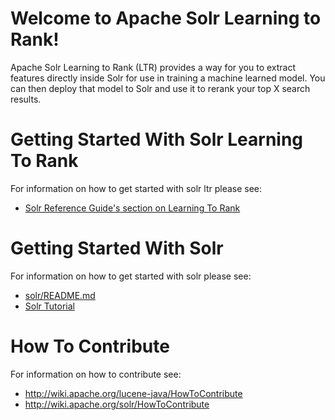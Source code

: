 Welcome to Apache Solr Learning to Rank!
========

Apache Solr Learning to Rank (LTR) provides a way for you to extract features
directly inside Solr for use in training a machine learned model.  You can then
deploy that model to Solr and use it to rerank your top X search results.

# Getting Started With Solr Learning To Rank

For information on how to get started with solr ltr please see:
 * [Solr Reference Guide's section on Learning To Rank](https://lucene.apache.org/solr/guide/learning-to-rank.html)

# Getting Started With Solr

For information on how to get started with solr please see:
 * [solr/README.md](../../README.md)
 * [Solr Tutorial](https://lucene.apache.org/solr/guide/solr-tutorial.html)

# How To Contribute

For information on how to contribute see:
 * http://wiki.apache.org/lucene-java/HowToContribute
 * http://wiki.apache.org/solr/HowToContribute
